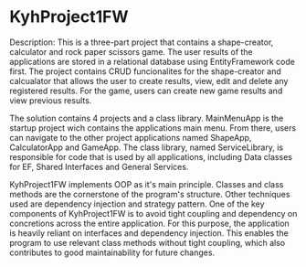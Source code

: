 # KyhProject1FW
Description: This is a three-part project that contains a shape-creator, calculator and rock paper scissors game. The user results of the applications are stored in a relational database using EntityFramework code first. The project contains CRUD funcionalites for the shape-creator and calcualator that allows the user to create results, view, edit and delete any registered results. For the game, users can create new game results and view previous results. 

The solution contains 4 projects and a class library. MainMenuApp is the startup project wich contains the applications main menu. From there, users can navigate to the other project applications named ShapeApp, CalculatorApp and GameApp. The class library, named ServiceLibrary, is responsible for code that is used by all applications, including Data classes for EF, Shared Interfaces and General Services. 

KyhProject1FW implements OOP as it's main principle. Classes and class methods are the cornerstone of the program's structure. Other techniques used are dependency injection and strategy pattern. One of the key components of KyhProject1FW is to avoid tight coupling and dependency on concretions across the entire application. For this purpose, the application is heavily reliant on interfaces and dependency injection. This enables the program to use relevant class methods without tight coupling, which also contributes to good maintainability for future changes.  

